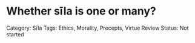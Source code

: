 # Whether sīla is one or many?

Category: Sīla
Tags: Ethics, Morality, Precepts, Virtue
Review Status: Not started